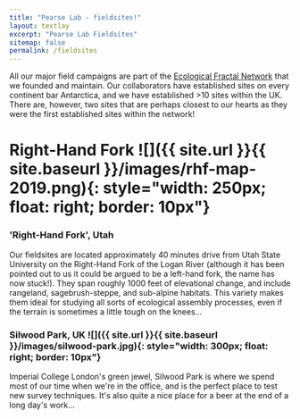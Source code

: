 ```yaml
---
title: "Pearse Lab - fieldsites!"
layout: textlay
excerpt: "Pearse Lab Fieldsites"
sitemap: false
permalink: /fieldsites
---
```


All our major field campaigns are part of the [Ecological Fractal
Network](https://ecofracnetwork.github.io/) that we founded and
maintain. Our collaborators have established sites on every continent
bar Antarctica, and we have established >10 sites within the UK. There
are, however, two sites that are perhaps closest to our hearts as they
were the first established sites within the network!

# Right-Hand Fork ![]({{ site.url }}{{ site.baseurl }}/images/rhf-map-2019.png){: style="width: 250px; float: right; border: 10px"}

### 'Right-Hand Fork', Utah

Our fieldsites are located approximately 40 minutes drive from Utah
State University on the Right-Hand Fork of the Logan River (although
it has been pointed out to us it could be argued to be a left-hand
fork, the name has now stuck!). They span roughly 1000 feet of
elevational change, and include rangeland, sagebrush-steppe, and
sub-alpine habitats. This variety makes them ideal for studying all
sorts of ecological assembly processes, even if the terrain is
sometimes a little tough on the knees...

### Silwood Park, UK ![]({{ site.url }}{{ site.baseurl }}/images/silwood-park.jpg){: style="width: 300px; float: right; border: 10px"}

Imperial College London's green jewel, Silwood Park is where we spend
most of our time when we're in the office, and is the perfect place to
test new survey techniques. It's also quite a nice place for a beer at
the end of a long day's work...